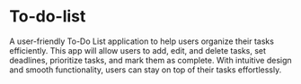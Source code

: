 # To-do-list

A user-friendly To-Do List application to help users organize their tasks efficiently. This app will allow users to add, edit, and delete tasks, set deadlines, prioritize tasks, and mark them as complete. With intuitive design and smooth functionality, users can stay on top of their tasks effortlessly.
